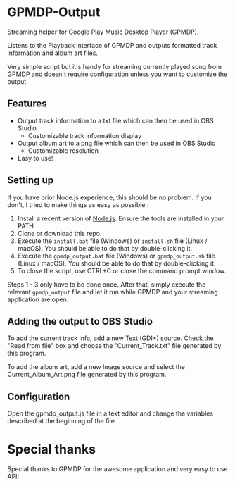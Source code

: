 # GPMDP-Output

Streaming helper for Google Play Music Desktop Player (GPMDP).

Listens to the Playback interface of GPMDP and outputs formatted track information and album art files.

Very simple script but it's handy for streaming currently played song from GPMDP and doesn't require configuration unless you want to customize the output.

## Features

* Output track information to a txt file which can then be used in OBS Studio
  * Customizable track information display
* Output album art to a png file which can then be used in OBS Studio
  * Customizable resolution
* Easy to use!

## Setting up

If you have prior Node.js experience, this should be no problem. If you don't, I tried to make things as easy as possible :

1. Install a recent version of [Node.js](https://nodejs.org/). Ensure the tools are installed in your PATH.
2. Clone or download this repo.
3. Execute the `install.bat` file (Windows) or `install.sh` file (Linux / macOS). You should be able to do that by double-clicking it.
4. Execute the `gpmdp_output.bat` file (Windows) or `gpmdp_output.sh` file (Linux / macOS). You should be able to do that by double-clicking it.
5. To close the script, use CTRL+C or close the command prompt window.

Steps 1 - 3 only have to be done once. After that, simply execute the relevant `gpmdp_output` file and let it run while GPMDP and your streaming application are open.

## Adding the output to OBS Studio

To add the current track info, add a new Text (GDI+) source. Check the "Read from file" box and choose the "Current_Track.txt" file generated by this program.

To add the album art, add a new Image source and select the Current_Album_Art.png file generated by this program.

## Configuration

Open the gpmdp_output.js file in a text editor and change the variables described at the beginning of the file.

# Special thanks

Special thanks to GPMDP for the awesome application and very easy to use API!
